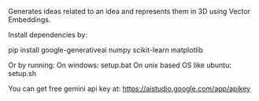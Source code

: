 Generates ideas related to an idea and represents them in 3D using Vector Embeddings.

Install dependencies by: 

pip install google-generativeai numpy scikit-learn matplotlib

Or by running:
On windows: setup.bat
On unix based OS like ubuntu: setup.sh

You can get free gemini api key at: https://aistudio.google.com/app/apikey
